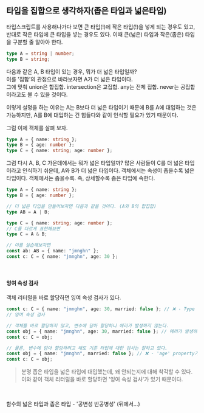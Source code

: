 ## 타입을 집합으로 생각하자(좁은 타입과 넓은타입)

타입스크립트를 사용해나가다 보면 큰 타입(!)에 작은 타입(!)을 넣게 되는 경우도 있고, 반대로 작은 타입에 큰 타입을 넣는 경우도 있다. 이때 큰(넓은) 타입과 작은(좁은) 타입을 구분할 줄 알아야 한다.

```ts
type A = string | number;
type B = string;
```

다음과 같은 A, B 타입이 있는 경우, 뭐가 더 넓은 타입일까?<br />
이를 '집합'의 관점으로 바라보자면 A가 더 넓은 타입이다.<br />
그에 맞춰 union은 합집합. intersection은 교집합. any는 전체 집합. never는 공집합이라고도 볼 수 있을 것이다.<br />

이렇게 설명을 하는 이유는 A는 B보다 더 넓은 타입이기 때문에 B를 A에 대입하는 것은 가능하지만, A를 B에 대입하는 건 힘들다와 같이 인식할 필요가 있기 때문이다.<br />

그럼 이제 객체를 살펴 보자.<br />

```ts
type A = { name: string };
type B = { age: number };
type C = { name: string; age: number };
```

그럼 다시 A, B, C 가운데에서는 뭐가 넓은 타입일까? 많은 사람들이 C를 더 넓은 타입이라고 인식하기 쉬운데, A와 B가 더 넓은 타입이다. 객체에서는 속성이 좁을수록 넓은 타입이다. 객체에서는 좁을수록. 즉, 상세할수록 좁은 타입에 속한다.<br />

```ts
type A = { name: string };
type B = { age: number };

// 더 넓은 타입을 만들어보자면 다음과 같을 것이다. (A와 B의 합집합)
type AB = A | B;

type C = { name: string; age: number };
// C를 다르게 표현해보면
type C = A & B;

// 이를 실습해보자면
const ab: AB = { name: "jmnghn" };
const c: C = { name: "jmnghn", age: 30 };
```

<br />

#### 잉여 속성 검사

객체 리터럴을 바로 할당하면 잉여 속성 검사가 있다.

```ts
const c: C = { name: "jmnghn", age: 30, married: false }; // ❌ - Type '{ name: string; age: number; married: boolean; }' is not assignable to type 'C'. Object literal may only specify known properties, and 'married' does not exist in type 'C'.ts(2322)married에
// 잉여 속성 검사

// 객체를 바로 할당하지 않고, 변수에 담아 할당하니 에러가 발생하지 않는다.
const obj = { name: "jmnghn", age: 30, married: false }; // 에러가 발생하지 않는다. 😳
const c: C = obj;

// 물론, 변수에 담아 할당하려고 해도 기존 타입에 대한 검사는 잘하고 있다.
const obj = { name: "jmnghn", married: false }; // ❌ - 'age' property가 필요하다고 에러를 띄운다.
const c: C = obj;
```

> 분명 좁은 타입을 넓은 타입에 대입했는데, 왜 안되는지에 대해 착각할 수 있다. 이와 같이 객체 리터럴을 바로 할당하면 '잉여 속성 검사'가 있기 때문이다.

<br />

함수의 넓은 타입과 좁은 타입 - '공변성 반공병성' (뒤에서...)

